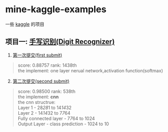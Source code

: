 # mine-kaggle-examples

一些 [kaggle](https://www.kaggle.com) 的项目

## 项目一: [手写识别(Digit Recognizer)](https://www.kaggle.com/c/digit-recognizer)

1. [第一次提交(first submit)](https://github.com/quoniammm/mine-tensorflow-examples/blob/master/digits_reco/digits_reco_88%25281438th%2529.ipynb)

> score: 0.88757 rank: 1438th <br>
the implement: one layer nerual network,activation function(softmax)

2. [第二次提交(second submit)](https://github.com/quoniammm/mine-kaggle-examples/blob/master/digits_reco/digits_reco_cnn.ipynb)

> score: 0.98500 rank: 538th <br>
the implement: <b>cnn</b> <br>
the cnn structrue: <br>
Layer 1 - 28*28*1 to 14*14*32 <br>
Layer 2 - 14*14*32 to 7*7*64 <br>
Fully connected layer - 7*7*64 to 1024 <br>
Output Layer - class prediction - 1024 to 10 <br>

 
